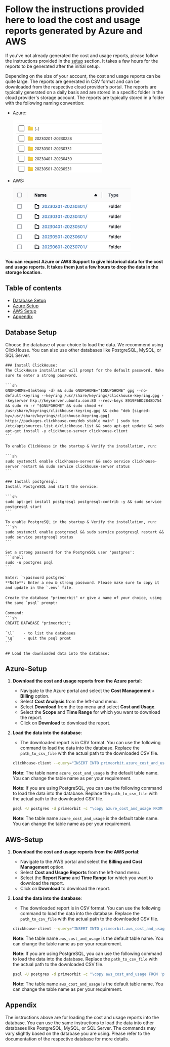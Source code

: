 # Follow the instructions provided here to load the cost and usage reports generated by Azure and AWS
If you've not already generated the cost and usage reports, please follow the instructions provided in the [setup](../setup/) section. It takes a few hours for the reports to be generated after the initial setup.

Depending on the size of your account, the cost and usage reports can be quite large. The reports are generated in CSV format and can be downloaded from the respective cloud provider's portal. The reports are typically generated on a daily basis and are stored in a specific folder in the cloud provider's storage account. The reports are typically stored in a folder with the following naming convention:

- Azure: 

  ![alt text](image-1.png)
- AWS: 

    ![alt text](image.png)

**You can request Azure or AWS Support to give historical data for the cost and usage reports. It takes them just a few hours to drop the data in the storage location.**

## Table of contents
- [Database Setup](#Database-Setup)
- [Azure Setup](#Azure-Setup)
- [AWS Setup](#AWS-Setup)
- [Appendix](#Appendix)

## Database Setup
Choose the database of your choice to load the data. We recommend using ClickHouse. You can also use other databases like PostgreSQL, MySQL, or SQL Server.

    ### Install ClickHouse:
    The ClickHouse installation will prompt for the default password. Make sure to enter a strong password. 

    ```sh
    GNUPGHOME=$(mktemp -d) && sudo GNUPGHOME="$GNUPGHOME" gpg --no-default-keyring --keyring /usr/share/keyrings/clickhouse-keyring.gpg --keyserver hkp://keyserver.ubuntu.com:80 --recv-keys 8919F6BD2B48D754 && sudo rm -r "$GNUPGHOME" && sudo chmod +r /usr/share/keyrings/clickhouse-keyring.gpg && echo "deb [signed-by=/usr/share/keyrings/clickhouse-keyring.gpg] https://packages.clickhouse.com/deb stable main" | sudo tee /etc/apt/sources.list.d/clickhouse.list && sudo apt-get update && sudo apt-get install -y clickhouse-server clickhouse-client
    ```

    To enable ClickHouse in the startup & Verify the installation, run:

    ```sh
    sudo systemctl enable clickhouse-server && sudo service clickhouse-server restart && sudo service clickhouse-server status  
    ```

    ### Install postgresql:
    Install PostgreSQL and start the service:

    ```sh
    sudo apt-get install postgresql postgresql-contrib -y && sudo service postgresql start
    ```

    To enable PostgreSQL in the startup & Verify the installation, run:
    ```sh
    sudo systemctl enable postgresql && sudo service postgresql restart && sudo service postgresql status  
    ```

    Set a strong password for the PostgreSQL user 'postgres':
    ```shell
    sudo -u postgres psql
    ```

    Enter: `\password postgres`
    **Note**: Enter a new & strong password. Please make sure to copy it and update in the `.env` file. 

    Create the database "primeorbit" or give a name of your choice, using the same `psql` prompt:    

    Command: 
    ```sh
    CREATE DATABASE "primeorbit";

    `\l`    - to list the databases
    `\q`    - quit the psql promt
    ```

    ## Load the downloaded data into the database:

## Azure-Setup

1. **Download the cost and usage reports from the Azure portal**:
    - Navigate to the Azure portal and select the **Cost Management + Billing** option.
    - Select **Cost Analysis** from the left-hand menu.
    - Select **Download** from the top menu and select **Cost and Usage**.
    - Select the **Scope** and **Time Range** for which you want to download the report.
    - Click on **Download** to download the report.



2. **Load the data into the database**:
    - The downloaded report is in CSV format. You can use the following command to load the data into the database. Replace the `path_to_csv_file` with the actual path to the downloaded CSV file.

    ```sh
    clickhouse-client --query="INSERT INTO primeorbit.azure_cost_and_usage FORMAT CSV" < path_to_csv_file
    ```

    **Note**: The table name `azure_cost_and_usage` is the default table name. You can change the table name as per your requirement.

    **Note**: If you are using PostgreSQL, you can use the following command to load the data into the database. Replace the `path_to_csv_file` with the actual path to the downloaded CSV file.

    ```sh
    psql -U postgres -d primeorbit -c "\copy azure_cost_and_usage FROM 'path_to_csv_file' DELIMITER ',' CSV HEADER"
    ```

    **Note**: The table name `azure_cost_and_usage` is the default table name. You can change the table name as per your requirement.


## AWS-Setup

1. **Download the cost and usage reports from the AWS portal**:
    - Navigate to the AWS portal and select the **Billing and Cost Management** option.
    - Select **Cost and Usage Reports** from the left-hand menu.
    - Select the **Report Name** and **Time Range** for which you want to download the report.
    - Click on **Download** to download the report.

2. **Load the data into the database**:
    - The downloaded report is in CSV format. You can use the following command to load the data into the database. Replace the `path_to_csv_file` with the actual path to the downloaded CSV file.

    ```sh
    clickhouse-client --query="INSERT INTO primeorbit.aws_cost_and_usage FORMAT CSV" < path_to_csv_file
    ```

    **Note**: The table name `aws_cost_and_usage` is the default table name. You can change the table name as per your requirement.

    **Note**: If you are using PostgreSQL, you can use the following command to load the data into the database. Replace the `path_to_csv_file` with the actual path to the downloaded CSV file.

    ```sh
    psql -U postgres -d primeorbit -c "\copy aws_cost_and_usage FROM 'path_to_csv_file' DELIMITER ',' CSV HEADER"
    ```

    **Note**: The table name `aws_cost_and_usage` is the default table name. You can change the table name as per your requirement.


## Appendix
The instructions above are for loading the cost and usage reports into the database. You can use the same instructions to load the data into other databases like PostgreSQL, MySQL, or SQL Server. The commands may vary slightly based on the database you are using. Please refer to the documentation of the respective database for more details.